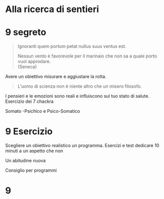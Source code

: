 # Alla ricerca di sentieri

# 9 segreto 

>  Ignoranti quem portum petat nullus suus ventus est.
>  
>  Nessun vento è favorevole per il marinaio che non sa a quale porto vuol approdare.  
>  (Seneca)

Avere un obiettivo misurare e aggiustare la rotta.

> L'uomo di scienza non è niente altro che un misero filosofo.

I pensieri e le emozioni sono reali e influiscono sul tuo stato di salute.
Esercizio dei 7 chackra

Somato -Psichico e Psico-Somatico

# 9 Esercizio

Scegliere un obiettivo realistico un programma. 
Esercizi e test dedicare 10 minuti a un aspetto che non 

Un abitudine nuova

Consiglio per programmi 



# 9 





<!--stackedit_data:
eyJoaXN0b3J5IjpbMjc4ODU0MTM0LC0xNDQwMzU1ODcyLC0xMT
AzMjg2MTM5XX0=
-->